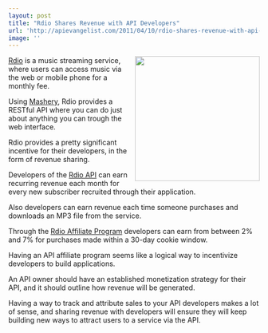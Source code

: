 ```yaml
---
layout: post
title: "Rdio Shares Revenue with API Developers"
url: 'http://apievangelist.com/2011/04/10/rdio-shares-revenue-with-api-developers/'
image: ''
---
```


[<img src="http://kinlane-productions.s3.amazonaws.com/api-evangelist/rdio-logo.png" alt="" width="250" align="right" />][1][Rdio][1] is a music streaming service, where users can access music via the web or mobile phone for a monthly fee.

Using [Mashery][2], Rdio provides a RESTful API where you can do just about anything you can trough the web interface.

Rdio provides a pretty significant incentive for their developers, in the form of revenue sharing.

Developers of the [Rdio API][3] can earn recurring revenue each month for every new subscriber recruited through their application.

Also developers can earn revenue each time someone purchases and downloads an MP3 file from the service.

Through the [Rdio Affiliate Program][4] developers can earn from between 2% and 7% for purchases made within a 30-day cookie window.

Having an API affiliate program seems like a logical way to incentivize developers to build applications.

An API owner should have an established monetization strategy for their API, and it should outline how revenue will be generated.

Having a way to track and attribute sales to your API developers makes a lot of sense, and sharing revenue with developers will ensure they will keep building new ways to attract users to a service via the API.

   [1]: http://www.rdio.com/ (Rdio)
   [2]: http://www.mashery.com (Mashery)
   [3]: http://developer.rdio.com/ (Rdio API)
   [4]: https://cli.linksynergy.com/cli/publisher/registration/registration.php?mid=36727 (Rdio Affiliate Program)

